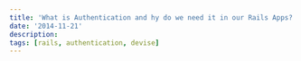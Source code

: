 ```yaml
---
title: 'What is Authentication and hy do we need it in our Rails Apps?'
date: '2014-11-21'
description:
tags: [rails, authentication, devise]
---
```



